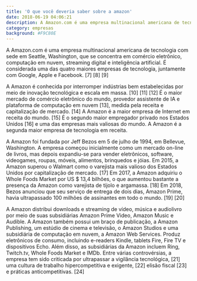 ```yaml
---
title: 'O que você deveria saber sobre a amazon'
date: 2018-06-19 04:06:21
description: A Amazon.com é uma empresa multinacional americana de tecnologia com sede em Seattle, Washington.
category: empresas
background: #F9C80E
---
```


A Amazon.com é uma empresa multinacional americana de tecnologia com sede em Seattle, Washington, que se concentra em comércio eletrônico, computação em nuvem, streaming digital e inteligência artificial. É considerada uma das quatro maiores empresas de tecnologia, juntamente com Google, Apple e Facebook. [7] [8] [9]

A Amazon é conhecida por interromper indústrias bem estabelecidas por meio de inovação tecnológica e escala em massa. [10] [11] [12] É o maior mercado de comércio eletrônico do mundo, provedor assistente de IA e plataforma de computação em nuvem [13], medida pela receita e capitalização de mercado. [14] A Amazon é a maior empresa de Internet em receita do mundo. [15] É o segundo maior empregador privado nos Estados Unidos [16] e uma das empresas mais valiosas do mundo. A Amazon é a segunda maior empresa de tecnologia em receita.

A Amazon foi fundada por Jeff Bezos em 5 de julho de 1994, em Bellevue, Washington. A empresa começou inicialmente como um mercado on-line de livros, mas depois expandiu-se para vender eletrônicos, software, videogames, roupas, móveis, alimentos, brinquedos e jóias. Em 2015, a Amazon superou o Walmart como o varejista mais valioso dos Estados Unidos por capitalização de mercado. [17] Em 2017, a Amazon adquiriu o Whole Foods Market por US $ 13,4 bilhões, o que aumentou bastante a presença da Amazon como varejista de tijolo e argamassa. [18] Em 2018, Bezos anunciou que seu serviço de entrega de dois dias, Amazon Prime, havia ultrapassado 100 milhões de assinantes em todo o mundo. [19] [20]

A Amazon distribui downloads e streaming de vídeo, música e audiolivro por meio de suas subsidiárias Amazon Prime Video, Amazon Music e Audible. A Amazon também possui um braço de publicação, a Amazon Publishing, um estúdio de cinema e televisão, o Amazon Studios e uma subsidiária de computação em nuvem, a Amazon Web Services. Produz eletrônicos de consumo, incluindo e-readers Kindle, tablets Fire, Fire TV e dispositivos Echo. Além disso, as subsidiárias da Amazon incluem Ring, Twitch.tv, Whole Foods Market e IMDb. Entre várias controvérsias, a empresa tem sido criticada por ultrapassar a vigilância tecnológica, [21] uma cultura de trabalho hipercompetitiva e exigente, [22] elisão fiscal [23] e práticas anticompetitivas. [24]
